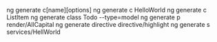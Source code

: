 ng generate c[name][options]
ng generate c HelloWorld
ng generate c ListItem
ng generate class Todo --type=model
ng generate p render/AllCapital
ng generate directive directive/highlight
ng generate s services/HellWorld
